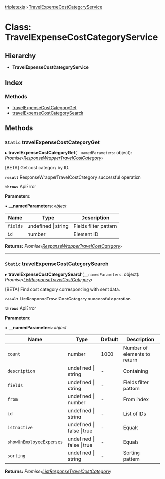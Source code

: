 [tripletexjs](../README.md) › [TravelExpenseCostCategoryService](travelexpensecostcategoryservice.md)

# Class: TravelExpenseCostCategoryService

## Hierarchy

* **TravelExpenseCostCategoryService**

## Index

### Methods

* [travelExpenseCostCategoryGet](travelexpensecostcategoryservice.md#static-travelexpensecostcategoryget)
* [travelExpenseCostCategorySearch](travelexpensecostcategoryservice.md#static-travelexpensecostcategorysearch)

## Methods

### `Static` travelExpenseCostCategoryGet

▸ **travelExpenseCostCategoryGet**(`__namedParameters`: object): *Promise‹[ResponseWrapperTravelCostCategory](../interfaces/responsewrappertravelcostcategory.md)›*

[BETA] Get cost category by ID.

**`result`** ResponseWrapperTravelCostCategory successful operation

**`throws`** ApiError

**Parameters:**

▪ **__namedParameters**: *object*

Name | Type | Description |
------ | ------ | ------ |
`fields` | undefined &#124; string | Fields filter pattern |
`id` | number | Element ID |

**Returns:** *Promise‹[ResponseWrapperTravelCostCategory](../interfaces/responsewrappertravelcostcategory.md)›*

___

### `Static` travelExpenseCostCategorySearch

▸ **travelExpenseCostCategorySearch**(`__namedParameters`: object): *Promise‹[ListResponseTravelCostCategory](../interfaces/listresponsetravelcostcategory.md)›*

[BETA] Find cost category corresponding with sent data.

**`result`** ListResponseTravelCostCategory successful operation

**`throws`** ApiError

**Parameters:**

▪ **__namedParameters**: *object*

Name | Type | Default | Description |
------ | ------ | ------ | ------ |
`count` | number | 1000 | Number of elements to return |
`description` | undefined &#124; string | - | Containing |
`fields` | undefined &#124; string | - | Fields filter pattern |
`from` | undefined &#124; number | - | From index |
`id` | undefined &#124; string | - | List of IDs |
`isInactive` | undefined &#124; false &#124; true | - | Equals |
`showOnEmployeeExpenses` | undefined &#124; false &#124; true | - | Equals |
`sorting` | undefined &#124; string | - | Sorting pattern |

**Returns:** *Promise‹[ListResponseTravelCostCategory](../interfaces/listresponsetravelcostcategory.md)›*
